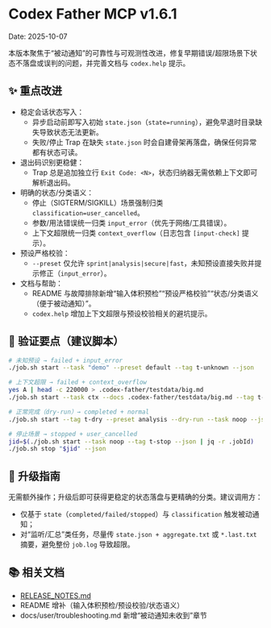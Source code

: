 # Codex Father MCP v1.6.1

Date: 2025-10-07

本版本聚焦于“被动通知”的可靠性与可观测性改进，修复早期错误/超限场景下状态不落盘或误判的问题，并完善文档与 `codex.help` 提示。

## ✨ 重点改进

- 稳定会话状态写入：
  - 异步启动前即写入初始 `state.json`（`state=running`），避免早退时目录缺失导致状态无法更新。
  - 失败/停止 Trap 在缺失 `state.json` 时会自建骨架再落盘，确保任何异常都有状态可读。
- 退出码识别更稳健：
  - Trap 总是追加独立行 `Exit Code: <N>`，状态归纳器无需依赖上下文即可解析退出码。
- 明确的状态/分类语义：
  - 停止（SIGTERM/SIGKILL）场景强制归类 `classification=user_cancelled`。
  - 参数/用法错误统一归类 `input_error`（优先于网络/工具错误）。
  - 上下文超限统一归类 `context_overflow`（日志包含 `[input-check]` 提示）。
- 预设严格校验：
  - `--preset` 仅允许 `sprint|analysis|secure|fast`，未知预设直接失败并提示修正（`input_error`）。
- 文档与帮助：
  - README 与故障排除新增“输入体积预检”“预设严格校验”“状态/分类语义（便于被动通知）”。
  - `codex.help` 增加上下文超限与预设校验相关的避坑提示。

## 🧪 验证要点（建议脚本）

```bash
# 未知预设 → failed + input_error
./job.sh start --task "demo" --preset default --tag t-unknown --json

# 上下文超限 → failed + context_overflow
yes A | head -c 220000 > .codex-father/testdata/big.md
./job.sh start --task ctx --docs .codex-father/testdata/big.md --tag t-overflow --json

# 正常完成（dry-run）→ completed + normal
./job.sh start --tag t-dry --preset analysis --dry-run --task noop --json

# 停止场景 → stopped + user_cancelled
jid=$(./job.sh start --task noop --tag t-stop --json | jq -r .jobId)
./job.sh stop "$jid" --json
```

## 🔄 升级指南

无需额外操作；升级后即可获得更稳定的状态落盘与更精确的分类。建议调用方：

- 仅基于 `state`（`completed/failed/stopped`）与 `classification` 触发被动通知；
- 对“监听/汇总”类任务，尽量传 `state.json + aggregate.txt` 或 `*.last.txt` 摘要，避免整份 `job.log` 导致超限。

## 📚 相关文档

- [RELEASE_NOTES.md](RELEASE_NOTES.md)
- README 增补（输入体积预检/预设校验/状态语义）
- docs/user/troubleshooting.md 新增“被动通知未收到”章节

